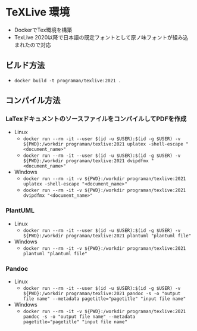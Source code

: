 # TeXLive 環境

* DockerでTex環境を構築
* TexLive 2020以降で日本語の既定フォントとして原ノ味フォントが組み込まれたので対応

## ビルド方法

* `docker build -t programan/texlive:2021 .`

## コンパイル方法

### LaTexドキュメントのソースファイルをコンパイルしてPDFを作成

* Linux
  * `docker run --rm -it --user $(id -u $USER):$(id -g $USER) -v ${PWD}:/workdir programan/texlive:2021 uplatex -shell-escape "<document_name>"`
  * `docker run --rm -it --user $(id -u $USER):$(id -g $USER) -v ${PWD}:/workdir programan/texlive:2021 dvipdfmx "<document_name>"`
* Windows
  * `docker run --rm -it -v ${PWD}:/workdir programan/texlive:2021 uplatex -shell-escape "<document_name>"`
  * `docker run --rm -it -v ${PWD}:/workdir programan/texlive:2021 dvipdfmx "<document_name>"`

### PlantUML

* Linux
  * `docker run --rm -it --user $(id -u $USER):$(id -g $USER) -v ${PWD}:/workdir programan/texlive:2021 plantuml "plantuml file"`
* Windows
  * `docker run --rm -it -v ${PWD}:/workdir programan/texlive:2021 plantuml "plantuml file"`

### Pandoc

* Linux
  * `docker run --rm -it --user $(id -u $USER):$(id -g $USER) -v ${PWD}:/workdir programan/texlive:2021 pandoc -s -o "output file name" --metadata pagetitle="pagetitle" "input file name"`
* Windows
  * `docker run --rm -it -v ${PWD}:/workdir programan/texlive:2021 pandoc -s -o "output file name" --metadata pagetitle="pagetitle" "input file name"`

